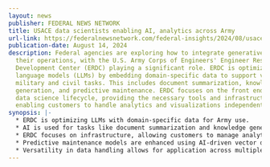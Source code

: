 ```yaml
---
layout: news
publisher: FEDERAL NEWS NETWORK
title: USACE data scientists enabling AI, analytics across Army
url-link: https://federalnewsnetwork.com/federal-insights/2024/08/usace-data-scientists-enabling-ai-analytics-across-army/
publication-date: August 14, 2024
description: Federal agencies are exploring how to integrate generative AI into
  their operations, with the U.S. Army Corps of Engineers' Engineer Research and
  Development Center (ERDC) playing a significant role. ERDC is optimizing large
  language models (LLMs) by embedding domain-specific data to support various
  military and civil tasks. This includes document summarization, knowledge
  generation, and predictive maintenance. ERDC focuses on the front end of the
  data science lifecycle, providing the necessary tools and infrastructure while
  enabling customers to handle analytics and visualizations independently
synopsis: |-
  * ERDC is optimizing LLMs with domain-specific data for Army use.
  * AI is used for tasks like document summarization and knowledge generation.
  * ERDC focuses on infrastructure, allowing customers to manage analytics.
  * Predictive maintenance models are enhanced using AI-driven vector databases.
  * Versatility in data handling allows for application across multiple domains.
---
```

